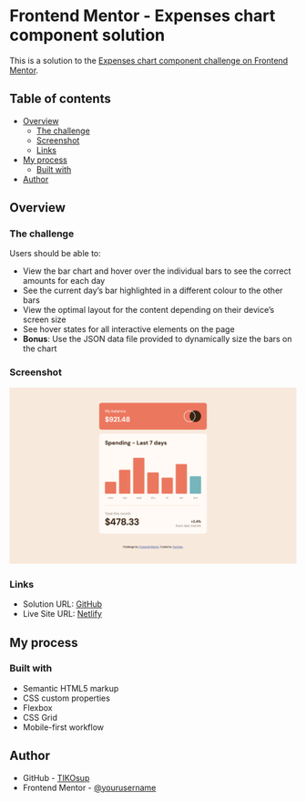 # Frontend Mentor - Expenses chart component solution

This is a solution to the [Expenses chart component challenge on Frontend Mentor](https://www.frontendmentor.io/challenges/expenses-chart-component-e7yJBUdjwt).

## Table of contents

- [Overview](#overview)
  - [The challenge](#the-challenge)
  - [Screenshot](#screenshot)
  - [Links](#links)
- [My process](#my-process)
  - [Built with](#built-with)
- [Author](#author)

## Overview

### The challenge

Users should be able to:

- View the bar chart and hover over the individual bars to see the correct amounts for each day
- See the current day’s bar highlighted in a different colour to the other bars
- View the optimal layout for the content depending on their device’s screen size
- See hover states for all interactive elements on the page
- **Bonus**: Use the JSON data file provided to dynamically size the bars on the chart

### Screenshot

![](./images/expenses-chart-desktop-screenshot.png)

### Links

- Solution URL: [GitHub](https://github.com/TIKOsup/expenses-chart-component)
- Live Site URL: [Netlify](https://heroic-truffle-bb81ed.netlify.app/)

## My process

### Built with

- Semantic HTML5 markup
- CSS custom properties
- Flexbox
- CSS Grid
- Mobile-first workflow

## Author

- GitHub - [TIKOsup](https://github.com/TIKOsup)
- Frontend Mentor - [@yourusername](https://www.frontendmentor.io/profile/TIKOsup)

